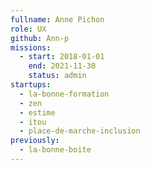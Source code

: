 ```yaml
---
fullname: Anne Pichon
role: UX
github: Ann-p
missions:
  - start: 2018-01-01
    end: 2021-11-30
    status: admin
startups:
  - la-bonne-formation
  - zen
  - estime
  - itou
  - place-de-marche-inclusion
previously: 
  - la-bonne-boite
---
```

